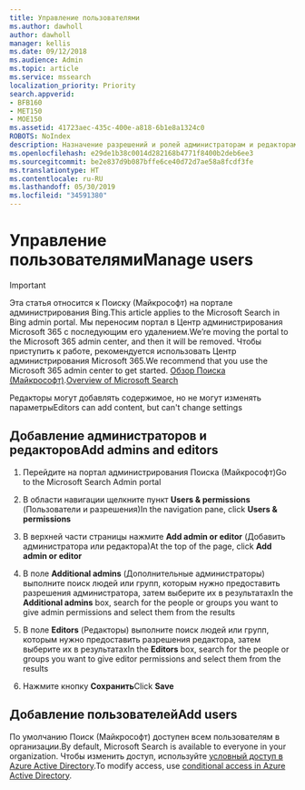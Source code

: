 ```yaml
---
title: Управление пользователями
ms.author: dawholl
author: dawholl
manager: kellis
ms.date: 09/12/2018
ms.audience: Admin
ms.topic: article
ms.service: mssearch
localization_priority: Priority
search.appverid:
- BFB160
- MET150
- MOE150
ms.assetid: 41723aec-435c-400e-a818-6b1e8a1324c0
ROBOTS: NoIndex
description: Назначение разрешений и ролей администраторам и редакторам Поиска (Майкрософт)
ms.openlocfilehash: e29de1b38c0014d282168b4771f8400b2deb6ee3
ms.sourcegitcommit: be2e837d9b087bffe6ce40d72d7ae58a8fcdf3fe
ms.translationtype: HT
ms.contentlocale: ru-RU
ms.lasthandoff: 05/30/2019
ms.locfileid: "34591380"
---
```

# <a name="manage-users"></a><span data-ttu-id="3feb4-103">Управление пользователями</span><span class="sxs-lookup"><span data-stu-id="3feb4-103">Manage users</span></span>

> [!IMPORTANT]
> <span data-ttu-id="3feb4-104">Эта статья относится к Поиску (Майкрософт) на портале администрирования Bing.</span><span class="sxs-lookup"><span data-stu-id="3feb4-104">This article applies to the Microsoft Search in Bing admin portal.</span></span> <span data-ttu-id="3feb4-105">Мы переносим портал в Центр администрирования Microsoft 365 с последующим его удалением.</span><span class="sxs-lookup"><span data-stu-id="3feb4-105">We’re moving the portal to the Microsoft 365 admin center, and then it will be removed.</span></span> <span data-ttu-id="3feb4-106">Чтобы приступить к работе, рекомендуется использовать Центр администрирования Microsoft 365.</span><span class="sxs-lookup"><span data-stu-id="3feb4-106">We recommend that you use the Microsoft 365 admin center to get started.</span></span> <span data-ttu-id="3feb4-107">[Обзор Поиска (Майкрософт)](overview-microsoft-search.md).</span><span class="sxs-lookup"><span data-stu-id="3feb4-107">[Overview of Microsoft Search](overview-microsoft-search.md)</span></span>
    
<span data-ttu-id="3feb4-108">Редакторы могут добавлять содержимое, но не могут изменять параметры</span><span class="sxs-lookup"><span data-stu-id="3feb4-108">Editors can add content, but can't change settings</span></span>
  
## <a name="add-admins-and-editors"></a><span data-ttu-id="3feb4-109">Добавление администраторов и редакторов</span><span class="sxs-lookup"><span data-stu-id="3feb4-109">Add admins and editors</span></span>

1. <span data-ttu-id="3feb4-110">Перейдите на портал администрирования Поиска (Майкрософт)</span><span class="sxs-lookup"><span data-stu-id="3feb4-110">Go to the Microsoft Search Admin portal</span></span>
    
2. <span data-ttu-id="3feb4-111">В области навигации щелкните пункт **Users &amp; permissions** (Пользователи и разрешения)</span><span class="sxs-lookup"><span data-stu-id="3feb4-111">In the navigation pane, click **Users &amp; permissions**</span></span>
    
3. <span data-ttu-id="3feb4-112">В верхней части страницы нажмите **Add admin or editor** (Добавить администратора или редактора)</span><span class="sxs-lookup"><span data-stu-id="3feb4-112">At the top of the page, click **Add admin or editor**</span></span>
    
4. <span data-ttu-id="3feb4-113">В поле **Additional admins** (Дополнительные администраторы) выполните поиск людей или групп, которым нужно предоставить разрешения администратора, затем выберите их в результатах</span><span class="sxs-lookup"><span data-stu-id="3feb4-113">In the **Additional admins** box, search for the people or groups you want to give admin permissions and select them from the results</span></span> 
    
5. <span data-ttu-id="3feb4-114">В поле **Editors** (Редакторы) выполните поиск людей или групп, которым нужно предоставить разрешения редактора, затем выберите их в результатах</span><span class="sxs-lookup"><span data-stu-id="3feb4-114">In the **Editors** box, search for the people or groups you want to give editor permissions and select them from the results</span></span> 
    
6. <span data-ttu-id="3feb4-115">Нажмите кнопку **Сохранить**</span><span class="sxs-lookup"><span data-stu-id="3feb4-115">Click **Save**</span></span>
    
## <a name="add-users"></a><span data-ttu-id="3feb4-116">Добавление пользователей</span><span class="sxs-lookup"><span data-stu-id="3feb4-116">Add users</span></span>

<span data-ttu-id="3feb4-117">По умолчанию Поиск (Майкрософт) доступен всем пользователям в организации.</span><span class="sxs-lookup"><span data-stu-id="3feb4-117">By default, Microsoft Search is available to everyone in your organization.</span></span> <span data-ttu-id="3feb4-118">Чтобы изменить доступ, используйте [условный доступ в Azure Active Directory](https://docs.microsoft.com/ru-RU/azure/active-directory/conditional-access/overview).</span><span class="sxs-lookup"><span data-stu-id="3feb4-118">To modify access, use [conditional access in Azure Active Directory](https://docs.microsoft.com/en-us/azure/active-directory/conditional-access/overview).</span></span>